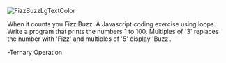 
![FizzBuzzLgTextColor](https://user-images.githubusercontent.com/104333881/211467557-32057571-6dec-47bd-aca9-e402bc95f1eb.png)

When it counts you Fizz Buzz. A Javascript coding exercise using loops.
Write a program that prints the numbers 1 to 100. Multiples of '3' replaces the number with 'Fizz' and multiples of '5' display 'Buzz'.

  -Ternary Operation
